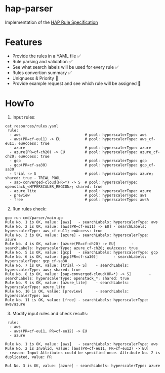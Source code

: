 # hap-parser

Implementation of the [HAP Rule Specification](https://github.com/kyma-project/kyma-environment-broker/blob/06542126d7a9db9eec488092f19beee3b7dacf57/docs/contributor/03-11-hap-rules.md)

# Features
- Provide the rules in a YAML file :white_check_mark:
- Rule parsing and validation :white_check_mark:
- See what search labels will be used for every rule :white_check_mark:
- Rules convertion summary :white_check_mark:
- Uniqnuess & Priority :construction_worker:
- Provide example request and see which rule will be assigned :construction_worker:


# HowTo

1) Input rules:
```
cat resources/rules.yaml
 rule: 
  - aws                             # pool: hyperscalerType: aws
  - aws(PR=cf-eu11) -> EU           # pool: hyperscalerType: aws_cf-eu11; euAccess: true 
  - azure                           # pool: hyperscalerType: azure
  - azure(PR=cf-ch20) -> EU         # pool: hyperscalerType: azure_cf-ch20; euAccess: true 
  - gcp                             # pool: hyperscalerType: gcp
  - gcp(PR=cf-sa30)                 # pool: hyperscalerType: gcp_cf-sa30
  - trial -> S                      # pool: hyperscalerType: azure; shared: true - TRIAL POOL
  - sap-converged-cloud(HR=*) -> S  # pool: hyperscalerType: openstack_<HYPERSCALER_REGION>; shared: true
  - azure_lite                      # pool: hyperscalerType: azure
  - preview                         # pool: hyperscalerType: aws
  - free                            # pool: hyperscalerType: aws%        
```

2) Run rules check:
```
goo run cmd/parser/main.go
Rule No. 1 is OK, value: [aws]   - searchLabels: hyperscalerType: aws
Rule No. 2 is OK, value: [aws(PR=cf-eu11) -> EU] - searchLabels: hyperscalerType: aws_cf-eu11; euAccess: true
Rule No. 3 is OK, value: [azure] - searchLabels: hyperscalerType: azure
Rule No. 4 is OK, value: [azure(PR=cf-ch20) -> EU]       - searchLabels: hyperscalerType: azure_cf-ch20; euAccess: true
Rule No. 5 is OK, value: [gcp]   - searchLabels: hyperscalerType: gcp
Rule No. 6 is OK, value: [gcp(PR=cf-sa30)]       - searchLabels: hyperscalerType: gcp_cf-sa30
Rule No. 7 is OK, value: [trial -> S]    - searchLabels: hyperscalerType: aws; shared: true
Rule No. 8 is OK, value: [sap-converged-cloud(HR=*) -> S]        - searchLabels: hyperscalerType: openstack_*; shared: true
Rule No. 9 is OK, value: [azure_lite]    - searchLabels: hyperscalerType: azure_lite
Rule No. 10 is OK, value: [preview]      - searchLabels: hyperscalerType: aws
Rule No. 11 is OK, value: [free] - searchLabels: hyperscalerType: aws/azure
```

3) Modify input rules and check results:
```
 rule: 
  - aws                             
  - aws(PR=cf-eu11, PR=cf-eu12) -> EU           
  - azure    
```
```
Rule No. 1 is OK, value: [aws]   - searchLabels: hyperscalerType: aws
Rule No. 2 is Invalid, value: [aws(PR=cf-eu11, PR=cf-eu12) -> EU]        - reason: Input Attributes could be specified once. Attribute No. 2 is duplicated, value: PR

Rul No. 3 is OK, value: [azure] - searchLabels: hyperscalerType: azure
```